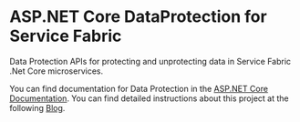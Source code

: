 ASP.NET Core DataProtection for Service Fabric
==============================================
Data Protection APIs for protecting and unprotecting data in Service Fabric .Net Core microservices.


You can find documentation for Data Protection in the [ASP.NET Core Documentation](http://docs.asp.net/en/latest/security/data-protection/index.html). You can find detailed instructions about this project at the following [Blog](http://www.medic-consulting.com/2017/01/19/Asp-Net-Core-DataProtection-for-Service-Fabric-with-Kestrel-WebListener/). 
